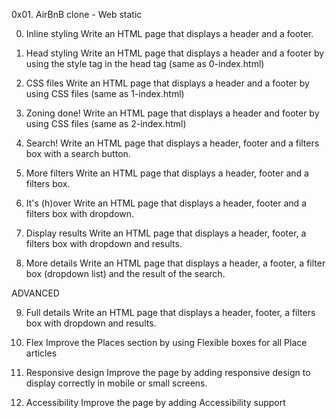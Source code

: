 0x01. AirBnB clone - Web static

0. Inline styling
Write an HTML page that displays a header and a footer.

1. Head styling
Write an HTML page that displays a header and a footer by using the style tag in the head tag (same as 0-index.html)

2. CSS files
Write an HTML page that displays a header and a footer by using CSS files (same as 1-index.html)

3. Zoning done!
Write an HTML page that displays a header and footer by using CSS files (same as 2-index.html)

4. Search!
Write an HTML page that displays a header, footer and a filters box with a search button.

5. More filters
Write an HTML page that displays a header, footer and a filters box.

6. It's (h)over
Write an HTML page that displays a header, footer and a filters box with dropdown.

7. Display results
Write an HTML page that displays a header, footer, a filters box with dropdown and results.

8. More details
Write an HTML page that displays a header, a footer, a filter box (dropdown list) and the result of the search.

ADVANCED

9. Full details
Write an HTML page that displays a header, footer, a filters box with dropdown and results.

10. Flex
Improve the Places section by using Flexible boxes for all Place articles

11. Responsive design
Improve the page by adding responsive design to display correctly in mobile or small screens.

12. Accessibility
Improve the page by adding Accessibility support